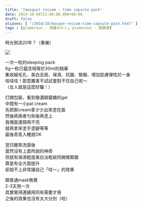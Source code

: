 ```yaml
---
title: '[masque] reisam - time capsule pack'
date: 2014-10-04T22:00:00.000+08:00
draft: false
aliases: [ "/2014/10/masque-reisam-time-capsule-pack.html" ]
tags : [glamorous - 保養おたく, glamorous - 面膜魂]
---
```


時光倒流20年？（奏樂）  

![](/images/reisamtimecapsule.jpg)

一次一粒的sleeping pack  
6g一粒已蘊含相等於30ml的精華  
集收細毛孔、美白去斑、保濕、抗皺、緊緻、增加肌膚彈性於一身  
哇哇哇！那麼厲害不試試會對不住自己呢～  
（女人就是這麼好騙！）  
  
打開包裝，看到像濃稠蜜糖的gel  
中間有一小pat cream  
先把那cream拿少少出來塗在面  
然後將兩者勻和後再塗上  
我塊面連頸用不完  
就再拿來塗手塗腳等等  
最後乖乖入睡就OK  
  
翌日醒來洗面後  
當然沒有上面所說的神奇  
但就有保濕輕度美白淡乾紋同微微緊緻  
算是有全方面提升  
卻說不上非常讓自己「哇～」的效果  
  
跟普通mask無異  
2-3天用一次  
其實覺得連續用同有需要才用  
之後的效果也沒有太大分別（哈）
